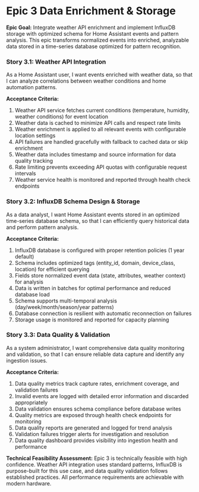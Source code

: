 # Epic 3 Data Enrichment & Storage

**Epic Goal:**
Integrate weather API enrichment and implement InfluxDB storage with optimized schema for Home Assistant events and pattern analysis. This epic transforms normalized events into enriched, analyzable data stored in a time-series database optimized for pattern recognition.

### Story 3.1: Weather API Integration

As a Home Assistant user,
I want events enriched with weather data,
so that I can analyze correlations between weather conditions and home automation patterns.

**Acceptance Criteria:**
1. Weather API service fetches current conditions (temperature, humidity, weather conditions) for event location
2. Weather data is cached to minimize API calls and respect rate limits
3. Weather enrichment is applied to all relevant events with configurable location settings
4. API failures are handled gracefully with fallback to cached data or skip enrichment
5. Weather data includes timestamp and source information for data quality tracking
6. Rate limiting prevents exceeding API quotas with configurable request intervals
7. Weather service health is monitored and reported through health check endpoints

### Story 3.2: InfluxDB Schema Design & Storage

As a data analyst,
I want Home Assistant events stored in an optimized time-series database schema,
so that I can efficiently query historical data and perform pattern analysis.

**Acceptance Criteria:**
1. InfluxDB database is configured with proper retention policies (1 year default)
2. Schema includes optimized tags (entity_id, domain, device_class, location) for efficient querying
3. Fields store normalized event data (state, attributes, weather context) for analysis
4. Data is written in batches for optimal performance and reduced database load
5. Schema supports multi-temporal analysis (day/week/month/season/year patterns)
6. Database connection is resilient with automatic reconnection on failures
7. Storage usage is monitored and reported for capacity planning

### Story 3.3: Data Quality & Validation

As a system administrator,
I want comprehensive data quality monitoring and validation,
so that I can ensure reliable data capture and identify any ingestion issues.

**Acceptance Criteria:**
1. Data quality metrics track capture rates, enrichment coverage, and validation failures
2. Invalid events are logged with detailed error information and discarded appropriately
3. Data validation ensures schema compliance before database writes
4. Quality metrics are exposed through health check endpoints for monitoring
5. Data quality reports are generated and logged for trend analysis
6. Validation failures trigger alerts for investigation and resolution
7. Data quality dashboard provides visibility into ingestion health and performance

**Technical Feasibility Assessment:**
Epic 3 is technically feasible with high confidence. Weather API integration uses standard patterns, InfluxDB is purpose-built for this use case, and data quality validation follows established practices. All performance requirements are achievable with modern hardware.
